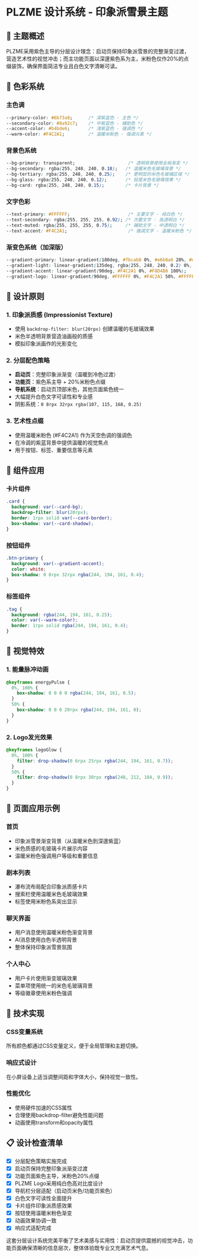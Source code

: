 # PLZME 设计系统 - 印象派雪景主题

## 🎨 主题概述

PLZME采用紫色主导的分层设计理念：启动页保持印象派雪景的完整渐变过渡，营造艺术性的视觉冲击；而主功能页面以深邃紫色系为主，米粉色仅作20%的点缀装饰，确保界面简洁专业且白色文字清晰可读。

## 🌈 色彩系统

### 主色调
```css
--primary-color: #6b73a8;      /* 深紫蓝色 - 主色 */
--secondary-color: #8a92c7;    /* 中紫蓝色 - 辅助色 */
--accent-color: #b4bde6;       /* 浅紫蓝色 - 强调色 */
--warm-color: #F4C2A1;         /* 温暖米粉色 - 强调元素 */
```

### 背景色系统
```css
--bg-primary: transparent;                    /* 透明背景使用全局渐变 */
--bg-secondary: rgba(255, 248, 240, 0.18);   /* 温暖米色毛玻璃背景 */
--bg-tertiary: rgba(255, 248, 240, 0.25);    /* 更明显的米色毛玻璃区域 */
--bg-glass: rgba(255, 248, 240, 0.12);       /* 轻度米色毛玻璃效果 */
--bg-card: rgba(255, 248, 240, 0.15);        /* 卡片背景 */
```

### 文字色彩
```css
--text-primary: #FFFFFF;                      /* 主要文字 - 纯白色 */
--text-secondary: rgba(255, 255, 255, 0.92); /* 次要文字 - 高透明白 */
--text-muted: rgba(255, 255, 255, 0.75);     /* 辅助文字 - 中透明白 */
--text-accent: #F4C2A1;                       /* 强调文字 - 温暖米粉色 */
```

### 渐变色系统（加深版）
```css
--gradient-primary: linear-gradient(180deg, #fbcab8 0%, #e6b8a6 20%, #d0a394 40%, #9a9bc4 70%, #bbb4d2 100%);
--gradient-light: linear-gradient(135deg, rgba(255, 248, 240, 0.2) 0%, rgba(255, 248, 240, 0.1) 100%);
--gradient-accent: linear-gradient(90deg, #F4C2A1 0%, #F8D4B8 100%);
--gradient-logo: linear-gradient(90deg, #FFFFFF 0%, #F4C2A1 50%, #FFFFFF 100%);
```

## 🎯 设计原则

### 1. 印象派质感 (Impressionist Texture)
- 使用 `backdrop-filter: blur(20rpx)` 创建温暖的毛玻璃效果
- 米色半透明背景营造油画般的质感
- 模拟印象派画作的光影变化

### 2. 分层配色策略
- **启动页**：完整印象派渐变（温暖到冷色过渡）
- **功能页**：紫色系主导 + 20%米粉色点缀
- **导航系统**：启动页顶部米色，其他页面紫色统一
- 大幅提升白色文字可读性和专业感
- 阴影系统：`0 8rpx 32rpx rgba(107, 115, 168, 0.25)`

### 3. 艺术性点缀
- 使用温暖米粉色 (#F4C2A1) 作为天空色调的强调色
- 在冷调的紫蓝背景中提供温暖的视觉焦点
- 用于按钮、标签、重要信息等元素

## 📱 组件应用

### 卡片组件
```css
.card {
  background: var(--card-bg);
  backdrop-filter: blur(20rpx);
  border: 1rpx solid var(--card-border);
  box-shadow: var(--card-shadow);
}
```

### 按钮组件
```css
.btn-primary {
  background: var(--gradient-accent);
  color: white;
  box-shadow: 0 8rpx 32rpx rgba(244, 194, 161, 0.4);
}
```

### 标签组件
```css
.tag {
  background: rgba(244, 194, 161, 0.25);
  color: var(--warm-color);
  border: 1rpx solid rgba(244, 194, 161, 0.4);
}
```

## 🌟 视觉特效

### 1. 能量脉冲动画
```css
@keyframes energyPulse {
  0%, 100% { 
    box-shadow: 0 0 0 0 rgba(244, 194, 161, 0.5);
  }
  50% { 
    box-shadow: 0 0 0 20rpx rgba(244, 194, 161, 0);
  }
}
```

### 2. Logo发光效果
```css
@keyframes logoGlow {
  0%, 100% { 
    filter: drop-shadow(0 6rpx 25rpx rgba(244, 194, 161, 0.7));
  }
  50% { 
    filter: drop-shadow(0 8rpx 30rpx rgba(248, 212, 184, 0.9));
  }
}
```

## 🎨 页面应用示例

### 首页
- 印象派雪景渐变背景（从温暖米色到深邃紫蓝）
- 米色质感的毛玻璃卡片展示内容
- 温暖米粉色强调用户等级和重要信息

### 剧本列表
- 瀑布流布局配合印象派质感卡片
- 搜索栏使用温暖米色毛玻璃效果
- 标签使用米粉色系突出显示

### 聊天界面
- 用户消息使用温暖米粉色渐变背景
- AI消息使用白色半透明背景
- 整体保持印象派雪景氛围

### 个人中心
- 用户卡片使用渐变玻璃效果
- 菜单项使用统一的米色毛玻璃背景
- 等级徽章使用米粉色强调

## 🔧 技术实现

### CSS变量系统
所有颜色都通过CSS变量定义，便于全局管理和主题切换。

### 响应式设计
在小屏设备上适当调整间距和字体大小，保持视觉一致性。

### 性能优化
- 使用硬件加速的CSS属性
- 合理使用backdrop-filter避免性能问题
- 动画使用transform和opacity属性

## 📋 设计检查清单

- [x] 分层配色策略实施完成
- [x] 启动页保持完整印象派渐变过渡
- [x] 功能页面紫色主导，米粉色20%点缀
- [x] PLZME Logo采用纯白色高对比度设计
- [x] 导航栏分层适配（启动页米色/功能页紫色）
- [x] 白色文字可读性全面提升
- [x] 卡片组件印象派质感效果
- [x] 按钮使用温暖米粉色渐变
- [x] 动画效果协调一致
- [x] 响应式适配完成

这套分层设计系统完美平衡了艺术美感与实用性：启动页提供震撼的视觉冲击，功能页面确保清晰的信息层次，整体体验既专业又充满艺术气息。 